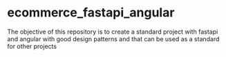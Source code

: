 # ecommerce_fastapi_angular
The objective of this repository is to create a standard project with fastapi and angular with good design patterns and that can be used as a standard for other projects
